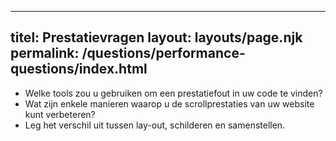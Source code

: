 ***

## titel: Prestatievragen&#xA;layout: layouts/page.njk&#xA;permalink: /questions/performance-questions/index.html

*   Welke tools zou u gebruiken om een prestatiefout in uw code te vinden?
*   Wat zijn enkele manieren waarop u de scrollprestaties van uw website kunt verbeteren?
*   Leg het verschil uit tussen lay-out, schilderen en samenstellen.
